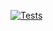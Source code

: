 [![Tests](https://github.com/gckopper/maratona/actions/workflows/cmake-single-platform.yml/badge.svg)](https://github.com/gckopper/maratona/actions/workflows/cmake-single-platform.yml)

